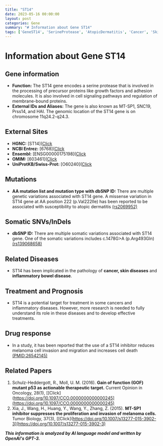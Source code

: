 ```yaml
---
title: "ST14"
date: 2023-05-16 00:00:00
layout: post
categories: Gene
summary: "# Information about Gene ST14"
tags: ['GeneST14', 'SerineProtease', 'AtopicDermatitis', 'Cancer', 'SkinDiseases', 'InflammatoryBowelDisease', 'ST14Inhibitor', 'Melanoma']
---
```


# Information about Gene ST14

## Gene information
- **Function:** The ST14 gene encodes a serine protease that is involved in the processing of precursor proteins like growth factors and adhesion molecules. It is also involved in cell signaling pathways and regulation of membrane-bound proteins.  
- **External IDs and Aliases:** The gene is also known as MT-SP1, SNC19, Prss14, and HAI. The genomic location of the ST14 gene is on chromosome 11q24.2-q24.3.

## External Sites
- **HGNC:** [ST14]([Click](https://www.genenames.org/data/gene-symbol-report/#!/hgnc_id/HGNC:11310)
- **NCBI Entrez:** [6768]([Click](https://www.ncbi.nlm.nih.gov/gene/6768)
- **Ensembl:** [ENSG00000175198]([Click](https://www.ensembl.org/Homo_sapiens/Gene/Summary?db=core;g=ENSG00000175198;r=11:123119128-123178998)
- **OMIM:** [603461]([Click](https://www.omim.org/entry/603461)
- **UniProtKB/Swiss-Prot:** [O60240]([Click](https://www.uniprot.org/uniprot/O60240)

## Mutations
- **AA mutation list and mutation type with dbSNP ID:** There are multiple genetic variations associated with ST14 gene. A missense variation in ST14 gene at AA position 222 (p.Val222Ile) has been reported to be associated with susceptibility to atopic dermatitis [(rs2069952)]([Click](https://www.ncbi.nlm.nih.gov/snp/rs2069952).) 

## Somatic SNVs/InDels
- **dbSNP ID:** There are multiple somatic variations associated with ST14 gene. One of the somatic variations includes c.1478G>A (p.Arg493Gln) [(rs139068658)]([Click](https://www.ncbi.nlm.nih.gov/snp/rs139068658).)

## Related Diseases
- ST14 has been implicated in the pathology of **cancer, skin diseases** and **inflammatory bowel disease**.

## Treatment and Prognosis
- ST14 is a potential target for treatment in some cancers and inflammatory diseases. However, more research is needed to fully understand its role in these diseases and to develop effective treatments.

## Drug response
- In a study, it has been reported that the use of a ST14 inhibitor reduces melanoma cell invasion and migration and increases cell death [(PMID:26542145)]([Click](https://www.ncbi.nlm.nih.gov/pubmed/26542145).)

## Related Papers
1. Schulz-Heddergott, R., Moll, U. M. (2016). **Gain of function (GOF) mutant p53 as actionable therapeutic target.** Current Opinion in Oncology, 28(1), [[Click](https://doi.org/10.1097/CCO.0000000000000245](https://doi.org/10.1097/CCO.0000000000000245)
2. Xia, J., Wang, H., Huang, Y., Wang, Y., Zhang, Z. (2015). **MT-SP1 inhibitor suppresses the proliferation and invasion of melanoma cells.** Tumor Biology, 37(3), [[Click](https://doi.org/10.1007/s13277-015-3902-3](https://doi.org/10.1007/s13277-015-3902-3)

**_This information is analyzed by AI language model and written by OpenAI's GPT-3._**